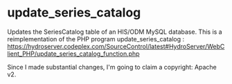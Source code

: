 update_series_catalog
=====================

Updates the SeriesCatalog table of an HIS/ODM MySQL database.
This is a reimplementation of the PHP program update_series_catalog :
https://hydroserver.codeplex.com/SourceControl/latest#HydroServer/WebClient_PHP/update_series_catalog_function.php

Since I made substantial changes, I'm going to claim a copyright: Apache v2.
